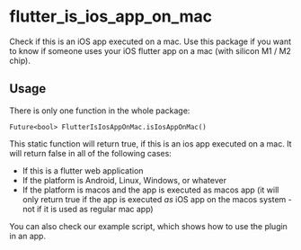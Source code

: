 # flutter_is_ios_app_on_mac

Check if this is an iOS app executed on a mac. Use this package if you want to know if someone uses your iOS flutter app on a mac (with silicon M1 / M2 chip).

## Usage

There is only one function in the whole package: 

    Future<bool> FlutterIsIosAppOnMac.isIosAppOnMac()

This static function will return true, if this is an ios app executed on a mac. It will return false in all of the following cases:
- If this is a flutter web application
- If the platform is Android, Linux, Windows, or whatever
- If the platform is macos and the app is executed as macos app (it will only return true if the app is executed *as* iOS app on the macos system - not if it is used as regular mac app)

You can also check our example script, which shows how to use the plugin in an app. 
